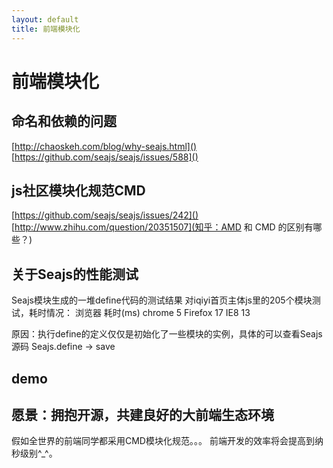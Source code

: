 ```yaml
---
layout: default
title: 前端模块化
---
```


# 前端模块化

## 命名和依赖的问题
[http://chaoskeh.com/blog/why-seajs.html]()
[https://github.com/seajs/seajs/issues/588]()

## js社区模块化规范CMD
[https://github.com/seajs/seajs/issues/242]()
[http://www.zhihu.com/question/20351507](知乎：AMD 和 CMD 的区别有哪些？)

## 关于Seajs的性能测试
Seajs模块生成的一堆define代码的测试结果
对iqiyi首页主体js里的205个模块测试，耗时情况：
浏览器  耗时(ms)
chrome  5
Firefox 17
IE8     13

原因：执行define的定义仅仅是初始化了一些模块的实例，具体的可以查看Seajs源码
Seajs.define -> save 

## demo

## 愿景：拥抱开源，共建良好的大前端生态环境
假如全世界的前端同学都采用CMD模块化规范。。。
前端开发的效率将会提高到纳秒级别^_^。
